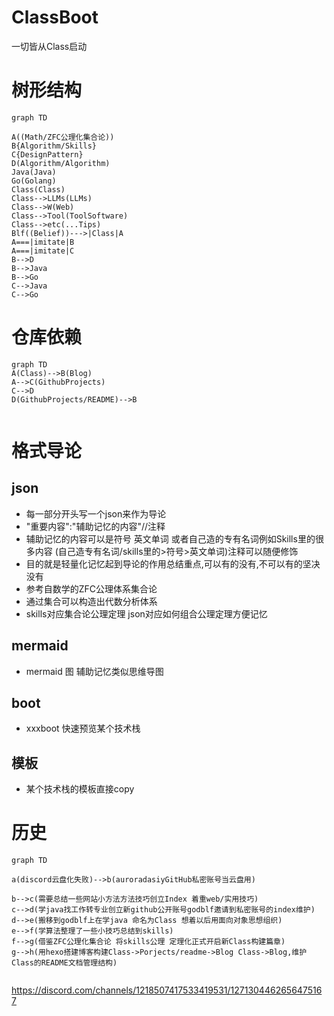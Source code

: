 # ClassBoot
一切皆从Class启动

# 树形结构

```mermaid
graph TD

A((Math/ZFC公理化集合论))
B{Algorithm/Skills}
C{DesignPattern}
D(Algorithm/Algorithm)
Java(Java)
Go(Golang)
Class(Class)
Class-->LLMs(LLMs)
Class-->W(Web)
Class-->Tool(ToolSoftware)
Class-->etc(...Tips)
Blf((Belief))--->|Class|A
A===|imitate|B
A===|imitate|C
B-->D
B-->Java
B-->Go
C-->Java
C-->Go
```

# 仓库依赖
```mermaid
graph TD
A(Class)-->B(Blog)
A-->C(GithubProjects)
C-->D
D(GithubProjects/README)-->B


```

# 格式导论
## json
- 每一部分开头写一个json来作为导论
- "重要内容":"辅助记忆的内容"//注释
- 辅助记忆的内容可以是符号 英文单词 或者自己造的专有名词例如Skills里的很多内容
(自己造专有名词/skills里的>符号>英文单词)注释可以随便修饰
- 目的就是轻量化记忆起到导论的作用总结重点,可以有的没有,不可以有的坚决没有
- 参考自数学的ZFC公理体系集合论
- 通过集合可以构造出代数分析体系
- skills对应集合论公理定理 json对应如何组合公理定理方便记忆
## mermaid
- mermaid 图 辅助记忆类似思维导图
## boot
- xxxboot
快速预览某个技术栈
## 模板
- 某个技术栈的模板直接copy

# 历史
```mermaid
graph TD

a(discord云盘化失败)-->b(auroradasiyGitHub私密账号当云盘用)

b-->c(需要总结一些网站小方法方法技巧创立Index 着重web/实用技巧)
c-->d(学java找工作转专业创立新github公开账号godblf邀请到私密账号的index维护)
d-->e(搬移到godblf上在学java 命名为Class 想着以后用面向对象思想组织)
e-->f(学算法整理了一些小技巧总结到skills)
f-->g(借鉴ZFC公理化集合论 将skills公理 定理化正式开启新Class构建篇章)
g-->h(用hexo搭建博客构建Class->Porjects/readme->Blog Class->Blog,维护Class的README文档管理结构)


```

https://discord.com/channels/1218507417533419531/1271304462656475167